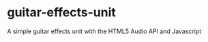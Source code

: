 guitar-effects-unit
===================

A simple guitar effects unit with the HTML5 Audio API and Javascript
